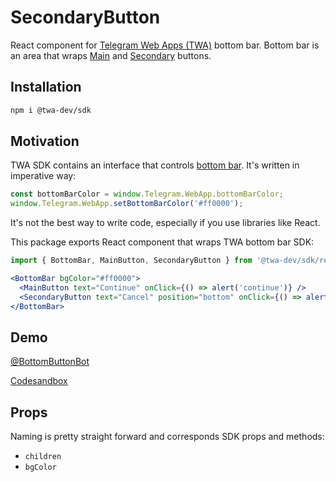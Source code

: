# SecondaryButton
React component for [Telegram Web Apps (TWA)](https://core.telegram.org/bots/webapps) bottom bar. Bottom bar is an area that wraps [Main](../MainButton/Readme.md) and [Secondary](../SecondaryButton/Readme.md) buttons.

## Installation
```bash
npm i @twa-dev/sdk
```

## Motivation
TWA SDK contains an interface that controls [bottom bar](https://core.telegram.org/bots/webapps#september-6-2024). It's written in imperative way:

```js
const bottomBarColor = window.Telegram.WebApp.bottomBarColor;
window.Telegram.WebApp.setBottomBarColor('#ff0000');
```

It's not the best way to write code, especially if you use libraries like React.

This package exports React component that wraps TWA bottom bar SDK:

```jsx
import { BottomBar, MainButton, SecondaryButton } from '@twa-dev/sdk/react';

<BottomBar bgColor="#ff0000">
  <MainButton text="Continue" onClick={() => alert('continue')} />
  <SecondaryButton text="Cancel" position="bottom" onClick={() => alert('cancelled')} />    
</BottomBar>
```

## Demo
[@BottomButtonBot](https://t.me/BottomButtonBot)

[Codesandbox](https://codesandbox.io/p/sandbox/bottom-button-demo-s8wdgp)

## Props
Naming is pretty straight forward and corresponds SDK props and methods:
- `children`
- `bgColor`